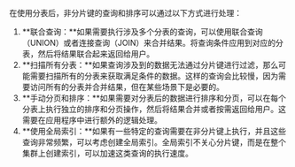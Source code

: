 在使用分表后，非分片键的查询和排序可以通过以下方式进行处理：

1. **联合查询：**如果需要执行涉及多个分表的查询，可以使用联合查询（UNION）或者连接查询（JOIN）来合并结果。将查询条件应用到对应的分表，然后将结果联合起来返回给用户。
2. **扫描所有分表：**如果查询涉及到的数据无法通过分片键进行过滤，那么可能需要扫描所有的分表来获取满足条件的数据。这样的查询会比较慢，因为需要访问所有的分表并合并结果，但在某些场景下是必要的。
3. **手动分页和排序：**如果需要对分表后的数据进行排序和分页，可以在每个分表上执行独立的排序和分页操作，然后将结果合并或者按需返回给用户。这需要在应用程序中进行额外的逻辑处理。
4. **使用全局索引：**如果有一些特定的查询需要在非分片键上执行，并且这些查询非常频繁，可以考虑创建全局索引。全局索引不关心分片键，而是在整个集群上创建索引，可以加速这类查询的执行速度。
